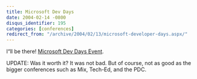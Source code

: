 ```yaml
---
title: Microsoft Dev Days
date: 2004-02-14 -0800
disqus_identifier: 195
categories: [conferences]
redirect_from: "/archive/2004/02/13/microsoft-developer-days.aspx/"
---
```


I“ll be there! [Microsoft Dev Days
Event](http://msdn.microsoft.com/events/devdays "Microsoft Dev Days Event").

UPDATE: Was it worth it? It was not bad. But of course, not as good as
the bigger conferences such as Mix, Tech-Ed, and the PDC.


